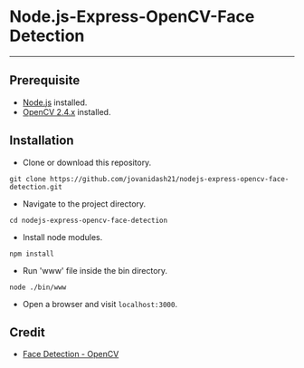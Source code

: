 # Node.js-Express-OpenCV-Face Detection
---

## Prerequisite
* [Node.js](https://nodejs.org/en/) installed.
* [OpenCV 2.4.x](http://opencv.org/) installed.

## Installation
* Clone or download this repository.
```
git clone https://github.com/jovanidash21/nodejs-express-opencv-face-detection.git
```
* Navigate to the project directory.
```
cd nodejs-express-opencv-face-detection
```
* Install node modules.
```
npm install
```
* Run 'www' file inside the bin directory.
```
node ./bin/www
```
* Open a browser and visit ```localhost:3000```.

## Credit
- [Face Detection - OpenCV](https://github.com/drejkim/face-detection-node-opencv)